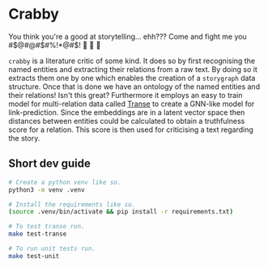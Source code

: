 # Crabby

You think you're a good at storytelling... ehh??? Come and fight me you #$@#@#$#%!*@#$! :crab: :crab: :crab:

`crabby` is a literature critic of some kind. It does so by first recognising the named entities and extracting their relations from a raw text. By doing so it extracts them one by one which enables the creation of a `storygraph` data structure. Once that is done we have an ontology of the named entities and their relations! Isn't this great? Furthermore it employs an easy to train model for multi-relation data called [Transe](https://proceedings.neurips.cc/paper/2013/file/1cecc7a77928ca8133fa24680a88d2f9-Paper.pdf) to create a GNN-like model for link-prediction. Since the embeddings are in a latent vector space then distances between entities could be calculated to obtain a truthfulness score for a relation. This score is then used for criticising a text regarding the story.


## Short dev guide

```bash
# Create a python venv like so.
python3 -m venv .venv

# Install the requirements like so.
(source .venv/bin/activate && pip install -r requirements.txt)

# To test transe run.
make test-transe

# To run unit tests run.
make test-unit
```
